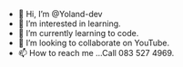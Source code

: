 - 👋 Hi, I’m @Yoland-dev
- 👀 I’m interested in learning.
- 🌱 I’m currently learning to code.
- 💞️ I’m looking to collaborate on YouTube.
- 📫 How to reach me ...Call 083 527 4969.

<!---
Yoland-dev/Yoland-dev is a ✨ special ✨ repository because its `README.md` (this file) appears on your GitHub profile.
You can click the Preview link to take a look at your changes.
--->
